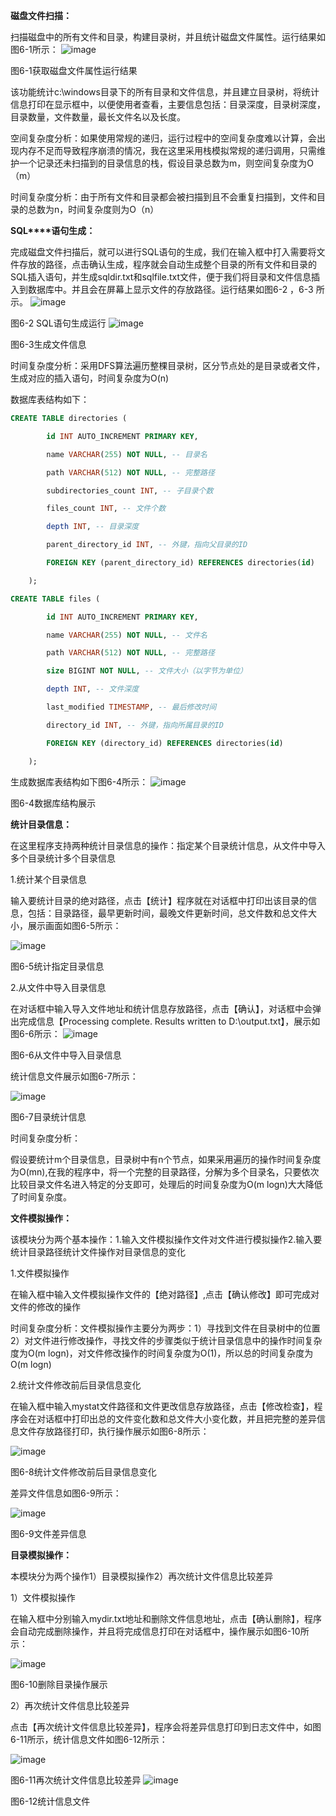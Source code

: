 **磁盘文件扫描：**

扫描磁盘中的所有文件和目录，构建目录树，并且统计磁盘文件属性。运行结果如图6-1所示：
![image](https://github.com/MarkMrLi/Scan_system/assets/110333285/5b0a1c8a-90fd-42f0-b7a0-824756d6fb43)


图6-1获取磁盘文件属性运行结果

该功能统计c:\\windows目录下的所有目录和文件信息，并且建立目录树，将统计信息打印在显示框中，以便使用者查看，主要信息包括：目录深度，目录树深度，目录数量，文件数量，最长文件名以及长度。

空间复杂度分析：如果使用常规的递归，运行过程中的空间复杂度难以计算，会出现内存不足而导致程序崩溃的情况，我在这里采用栈模拟常规的递归调用，只需维护一个记录还未扫描到的目录信息的栈，假设目录总数为m，则空间复杂度为O（m）

时间复杂度分析：由于所有文件和目录都会被扫描到且不会重复扫描到，文件和目录的总数为n，时间复杂度则为O（n）

**SQL****语句生成：**

完成磁盘文件扫描后，就可以进行SQL语句的生成，我们在输入框中打入需要将文件存放的路径，点击确认生成，程序就会自动生成整个目录的所有文件和目录的SQL插入语句，并生成sqldir.txt和sqlfile.txt文件，便于我们将目录和文件信息插入到数据库中。并且会在屏幕上显示文件的存放路径。运行结果如图6-2 ，6-3 所示。
![image](https://github.com/MarkMrLi/Scan_system/assets/110333285/6f32bbce-096e-4ef1-8698-c28ca61b0048)


图6-2 SQL语句生成运行
![image](https://github.com/MarkMrLi/Scan_system/assets/110333285/0d113cc5-1c4a-47e9-b98a-2eeae6cd60bc)


图6-3生成文件信息

时间复杂度分析：采用DFS算法遍历整棵目录树，区分节点处的是目录或者文件，生成对应的插入语句，时间复杂度为O(n)

数据库表结构如下：

~~~sql
CREATE TABLE directories (

        id INT AUTO_INCREMENT PRIMARY KEY,

        name VARCHAR(255) NOT NULL, -- 目录名

        path VARCHAR(512) NOT NULL, -- 完整路径

        subdirectories_count INT, -- 子目录个数

        files_count INT, -- 文件个数

        depth INT, -- 目录深度

        parent_directory_id INT, -- 外键，指向父目录的ID

        FOREIGN KEY (parent_directory_id) REFERENCES directories(id)

    );
~~~

~~~sql
CREATE TABLE files (

        id INT AUTO_INCREMENT PRIMARY KEY,

        name VARCHAR(255) NOT NULL, -- 文件名

        path VARCHAR(512) NOT NULL, -- 完整路径

        size BIGINT NOT NULL, -- 文件大小（以字节为单位）

        depth INT, -- 文件深度

        last_modified TIMESTAMP, -- 最后修改时间

        directory_id INT, -- 外键，指向所属目录的ID

        FOREIGN KEY (directory_id) REFERENCES directories(id)

    );
~~~
生成数据库表结构如下图6-4所示：
![image](https://github.com/MarkMrLi/Scan_system/assets/110333285/685c7afd-3eda-4a86-8b76-41b2000e6bf4)


图6-4数据库结构展示

**统计目录信息：**

在这里程序支持两种统计目录信息的操作：指定某个目录统计信息，从文件中导入多个目录统计多个目录信息

1.统计某个目录信息

输入要统计目录的绝对路径，点击【统计】程序就在对话框中打印出该目录的信息，包括：目录路径，最早更新时间，最晚文件更新时间，总文件数和总文件大小，展示画面如图6-5所示：

![image](https://github.com/MarkMrLi/Scan_system/assets/110333285/6b1618d2-831e-4f9f-8edb-ec5626c8e60b)


图6-5统计指定目录信息

2.从文件中导入目录信息

在对话框中输入导入文件地址和统计信息存放路径，点击【确认】，对话框中会弹出完成信息【Processing complete. Results written to D:\output.txt】，展示如图6-6所示：
![image](https://github.com/MarkMrLi/Scan_system/assets/110333285/fe8839a5-436d-48cf-a19c-7ccb0d405022)



图6-6从文件中导入目录信息

统计信息文件展示如图6-7所示：

![image](https://github.com/MarkMrLi/Scan_system/assets/110333285/4b56c2ae-6ebc-4364-b239-20b76f0725d2)


图6-7目录统计信息

时间复杂度分析：

假设要统计m个目录信息，目录树中有n个节点，如果采用遍历的操作时间复杂度为O(mn),在我的程序中，将一个完整的目录路径，分解为多个目录名，只要依次比较目录文件名进入特定的分支即可，处理后的时间复杂度为O(m logn)大大降低了时间复杂度。

**文件模拟操作：**

该模块分为两个基本操作：1.输入文件模拟操作文件对文件进行模拟操作2.输入要统计目录路径统计文件操作对目录信息的变化

1.文件模拟操作

在输入框中输入文件模拟操作文件的【绝对路径】,点击【确认修改】即可完成对文件的修改的操作

时间复杂度分析：文件模拟操作主要分为两步：1）寻找到文件在目录树中的位置2）对文件进行修改操作，寻找文件的步骤类似于统计目录信息中的操作时间复杂度为O(m logn)，对文件修改操作的时间复杂度为O(1)，所以总的时间复杂度为O(m logn)

2.统计文件修改前后目录信息变化

在输入框中输入mystat文件路径和文件更改信息存放路径，点击【修改检查】，程序会在对话框中打印出总的文件变化数和总文件大小变化数，并且把完整的差异信息文件存放路径打印，执行操作展示如图6-8所示：

![image](https://github.com/MarkMrLi/Scan_system/assets/110333285/e13fe4be-df12-4fbe-8e68-2fbe195a1c3b)


图6-8统计文件修改前后目录信息变化

差异文件信息如图6-9所示：

![image](https://github.com/MarkMrLi/Scan_system/assets/110333285/369557cc-0623-4ad5-97b8-1955d8acb99f)

图6-9文件差异信息

**目录模拟操作：**

本模块分为两个操作1）目录模拟操作2）再次统计文件信息比较差异

1）文件模拟操作

在输入框中分别输入mydir.txt地址和删除文件信息地址，点击【确认删除】，程序会自动完成删除操作，并且将完成信息打印在对话框中，操作展示如图6-10所示：

![image](https://github.com/MarkMrLi/Scan_system/assets/110333285/853a1901-ac7a-4a1b-b1ee-7ee7c77003cb)



图6-10删除目录操作展示

2）再次统计文件信息比较差异

点击【再次统计文件信息比较差异】，程序会将差异信息打印到日志文件中，如图6-11所示，统计信息文件如图6-12所示：

![image](https://github.com/MarkMrLi/Scan_system/assets/110333285/f0b73f64-c2c1-4dc3-a09c-f8c6629881e8)

图6-11再次统计文件信息比较差异
![image](https://github.com/MarkMrLi/Scan_system/assets/110333285/6e76ed0e-3c77-4ba1-bce9-a70c9e8dcf8b)


图6-12统计信息文件
